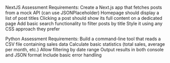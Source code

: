 NextJS Assessment
Requirements:
Create a Next.js app that fetches posts from a mock API (can use JSONPlaceholder)
Homepage should display a list of post titles
Clicking a post should show its full content on a dedicated page
Add basic search functionality to filter posts by title
Style it using any CSS approach they prefer

Python Assessment
Requirements:
Build a command-line tool that reads a CSV file containing sales data
Calculate basic statistics (total sales, average per month, etc.)
Allow filtering by date range
Output results in both console and JSON format
Include basic error handling 

